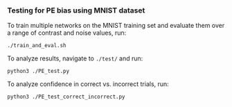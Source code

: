 ### Testing for PE bias using MNIST dataset

To train multiple networks on the MNIST training set and evaluate them over a range of contrast and noise values, run:
```
./train_and_eval.sh
```
To analyze results, navigate to `./test/` and run:
```
python3 ./PE_test.py
```
To analyze confidence in correct vs. incorrect trials, run:
```
python3 ./PE_test_correct_incorrect.py
```
